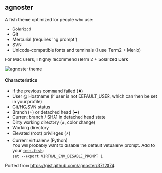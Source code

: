## agnoster

A fish theme optimized for people who use:

* Solarized
* Git
* Mercurial (requires 'hg prompt')
* SVN
* Unicode-compatible fonts and terminals (I use iTerm2 + Menlo)

For Mac users, I highly recommend iTerm 2 + Solarized Dark

![agnoster theme](https://f.cloud.github.com/assets/1765209/255379/452c668e-8c0b-11e2-8a8e-d1d13e57d15f.png)


#### Characteristics

* If the previous command failed (✘)
* User @ Hostname (if user is not DEFAULT_USER, which can then be set in your profile)
* Git/HG/SVN status
* Branch () or detached head (➦)
* Current branch / SHA1 in detached head state
* Dirty working directory (±, color change)
* Working directory
* Elevated (root) privileges (⚡)
* Current virtualenv (Python)  
You will probably want to disable the default virtualenv prompt. Add to your [`init.fish`](https://github.com/oh-my-fish/oh-my-fish#dotfiles):  
`set --export VIRTUAL_ENV_DISABLE_PROMPT 1`


Ported from https://gist.github.com/agnoster/3712874.
